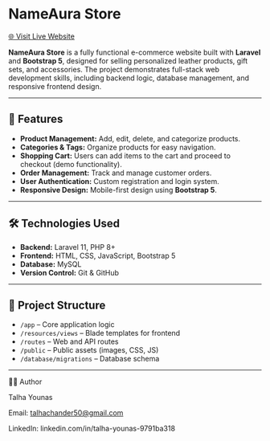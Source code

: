 # NameAura Store

[🌐 Visit Live Website](https://nameaura.store)

**NameAura Store** is a fully functional e-commerce website built with **Laravel** and **Bootstrap 5**, designed for selling personalized leather products, gift sets, and accessories. The project demonstrates full-stack web development skills, including backend logic, database management, and responsive frontend design.

---

## 🌟 Features

- **Product Management:** Add, edit, delete, and categorize products.  
- **Categories & Tags:** Organize products for easy navigation.  
- **Shopping Cart:** Users can add items to the cart and proceed to checkout (demo functionality).  
- **Order Management:** Track and manage customer orders.  
- **User Authentication:** Custom registration and login system.  
- **Responsive Design:** Mobile-first design using **Bootstrap 5**.

---

## 🛠️ Technologies Used

- **Backend:** Laravel 11, PHP 8+  
- **Frontend:** HTML, CSS, JavaScript, Bootstrap 5  
- **Database:** MySQL  
- **Version Control:** Git & GitHub

---

## 📁 Project Structure

- `/app` – Core application logic  
- `/resources/views` – Blade templates for frontend  
- `/routes` – Web and API routes  
- `/public` – Public assets (images, CSS, JS)  
- `/database/migrations` – Database schema

---
👨‍💻 Author

Talha Younas

Email: talhachander50@gmail.com

LinkedIn: linkedin.com/in/talha-younas-9791ba318
